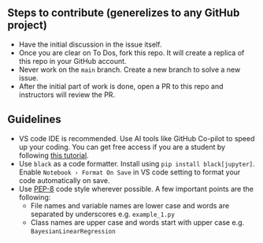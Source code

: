 ## Steps to contribute (generelizes to any GitHub project)
* Have the initial discussion in the issue itself.
* Once you are clear on To Dos, fork this repo. It will create a replica of this repo in your GitHub account.
* Never work on the `main` branch. Create a new branch to solve a new issue.
* After the initial part of work is done, open a PR to this repo and instructors will review the PR.

## Guidelines

* VS code IDE is recommended. Use AI tools like GitHub Co-pilot to speed up your coding. You can get free access if you are a student by following [this tutorial](https://dev.to/twizelissa/how-to-enable-github-copilot-for-free-as-student-4kal).
* Use `black` as a code formatter. Install using `pip install black[jupyter]`. Enable `Notebook › Format On Save` in VS code setting to format your code automatically on save.
* Use [PEP-8](https://peps.python.org/pep-0008/) code style wherever possible. A few important points are the following:
    * File names and variable names are lower case and words are separated by underscores e.g. `example_1.py`
    * Class names are upper case and words start with upper case e.g. `BayesianLinearRegression`